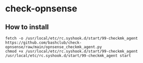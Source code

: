 # check-opnsense

## How to install

```
fetch -o /usr/local/etc/rc.syshook.d/start/99-checkmk_agent https://github.com/bashclub/check-opnsense/raw/main/opnsense_checkmk_agent.py
chmod +x /usr/local/etc/rc.syshook.d/start/99-checkmk_agent
/usr/local/etc/rc.syshook.d/start/99-checkmk_agent start
```
